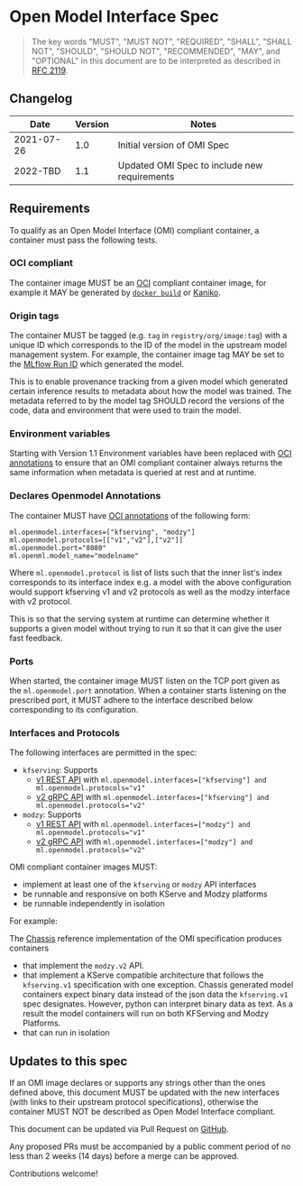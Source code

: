 # Open Model Interface Spec

> The key words "MUST", "MUST NOT", "REQUIRED", "SHALL", "SHALL NOT", "SHOULD", "SHOULD NOT", "RECOMMENDED",  "MAY", and "OPTIONAL" in this document are to be interpreted as described in [RFC 2119](https://datatracker.ietf.org/doc/html/rfc2119).

## Changelog

| Date       | Version | Notes                                        |
|------------|---------|----------------------------------------------|
| 2021-07-26 | 1.0     | Initial version of OMI Spec                  |
| 2022-TBD   | 1.1     | Updated OMI Spec to include new requirements |

## Requirements

To qualify as an Open Model Interface (OMI) compliant container, a container must pass the following tests.

### OCI compliant

The container image MUST be an [OCI](https://opencontainers.org/) compliant container image, for example it MAY be generated by [`docker build`](https://docs.docker.com/engine/reference/commandline/build/) or [Kaniko](https://github.com/GoogleContainerTools/kaniko).

### Origin tags

The container MUST be tagged (e.g. `tag` in `registry/org/image:tag`) with a unique ID which corresponds to the ID of the model in the upstream model management system.
For example, the container image tag MAY be set to the [MLflow Run ID](https://www.mlflow.org/docs/latest/model-registry.html) which generated the model.

This is to enable provenance tracking from a given model which generated certain inference results to metadata about how the model was trained.
The metadata referred to by the model tag SHOULD record the versions of the code, data and environment that were used to train the model.

### Environment variables
Starting with Version 1.1 Environment variables have been replaced with [OCI annotations](https://github.com/opencontainers/image-spec/blob/main/annotations.md) to ensure that an OMI compliant container always returns the same information when metadata is queried at rest and at runtime.


### Declares Openmodel Annotations

The container MUST have [OCI annotations](https://github.com/opencontainers/image-spec/blob/main/annotations.md) of the following form:

```
ml.openmodel.interfaces=["kfserving", "modzy"]
ml.openmodel.protocols=[["v1","v2"],["v2"]]
ml.openmodel.port="8080"
ml.openml.model_name="modelname"
```

Where `ml.openmodel.protocol` is list of lists such that the inner list's index corresponds to its interface index e.g. a model with the above configuration would support kfserving v1 and v2 protocols as well as the modzy interface with v2 protocol.

This is so that the serving system at runtime can determine whether it supports a given model without trying to run it so that it can give the user fast feedback.

### Ports

When started, the container image MUST listen on the TCP port given as the `ml.openmodel.port` annotation.
When a container starts listening on the prescribed port, it MUST adhere to the interface described below corresponding to its configuration.

### Interfaces and Protocols

The following interfaces are permitted in the spec:

* `kfserving`: Supports
  * [v1 REST API](https://github.com/kubeflow/kfserving/blob/master/docs/README.md#data-plane-v1) with `ml.openmodel.interfaces=["kfserving"] and ml.openmodel.protocols="v1" `
  * [v2 gRPC API](https://github.com/kubeflow/kfserving/tree/master/docs/predict-api/v2) with `ml.openmodel.interfaces=["kfserving"] and ml.openmodel.protocols="v2"`
* `modzy`: Supports 
  * [v1 REST API](https://docs.modzy.com/docs/container-specifications-rest) with `ml.openmodel.interfaces=["modzy"] and ml.openmodel.protocols="v1" `
  * [v2 gRPC API](https://docs.modzy.com/docs/container-specifications-grpc) with `ml.openmodel.interfaces=["modzy"] and ml.openmodel.protocols="v2" `


OMI compliant container images MUST: 
  * implement at least one of the `kfserving` or `modzy` API interfaces
  * be runnable and responsive on both KServe and Modzy platforms
  * be runnable independently in isolation

For example:

The [Chassis](https://chassis.ml) reference implementation of the OMI specification produces containers 
  * that implement the `modzy.v2` API. 
  * that implement a KServe compatible architecture that follows the `kfserving.v1` specification with one exception. Chassis generated model containers expect binary data instead of the json data the `kfserving.v1` spec designates. However, python can interpret binary data as text. As a result the model containers will run on both KFServing and Modzy Platforms.
  * that can run in isolation

## Updates to this spec

If an OMI image declares or supports any strings other than the ones defined above, this document MUST be updated with the new interfaces (with links to their upstream protocol specifications), otherwise the container MUST NOT be described as Open Model Interface compliant.

This document can be updated via Pull Request on [GitHub](https://github.com/modzy/openmodelinterface/edit/main/docs/spec.md).

Any proposed PRs must be accompanied by a public comment period of no less than 2 weeks (14 days) before a merge can be approved.

Contributions welcome!
